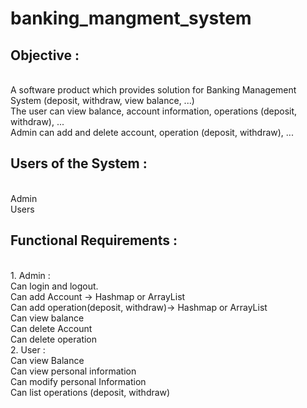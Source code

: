 # banking_mangment_system
<h2>Objective : </h2>
<br>
A software product which provides solution for Banking Management System (deposit,
withdraw, view balance, ...)
<br>
The user can view balance, account information, operations (deposit, withdraw), ...
<br>
Admin can add and delete account, operation (deposit, withdraw), ...
<br>
<h2>Users of the System : </h2>
<br>
Admin
<br>
Users
<br>
<h2>Functional Requirements : </h2>
<br>
1. Admin :
<br>
Can login and logout.
<br>
Can add Account → Hashmap or ArrayList
<br>
Can add operation(deposit, withdraw)→ Hashmap or ArrayList
<br>
Can view balance
<br>
Can delete Account
<br>
Can delete operation
<br>
2. User :
<br>
Can view Balance
<br>
Can view personal information
<br>
Can modify personal Information
<br>
Can list operations (deposit, withdraw)
